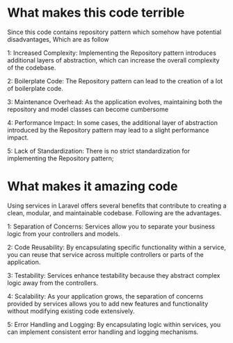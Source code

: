 # What makes this code terrible

Since this code contains repository pattern which somehow have potential disadvantages, Which are as follow

1: Increased Complexity: Implementing the Repository pattern introduces additional layers of abstraction, which can increase the overall complexity of the codebase. 

2: Boilerplate Code: The Repository pattern can lead to the creation of a lot of boilerplate code.

3: Maintenance Overhead: As the application evolves, maintaining both the repository and model classes can become cumbersome

4: Performance Impact: In some cases, the additional layer of abstraction introduced by the Repository pattern may lead to a slight performance impact.

5: Lack of Standardization: There is no strict standardization for implementing the Repository pattern;


# What makes it amazing code

Using services in Laravel offers several benefits that contribute to creating a clean, modular, and maintainable codebase. Following are the advantages.

1: Separation of Concerns: Services allow you to separate your business logic from your controllers and models. 

2: Code Reusability: By encapsulating specific functionality within a service, you can reuse that service across multiple controllers or parts of the application.

3: Testability: Services enhance testability because they abstract complex logic away from the controllers. 

4: Scalability: As your application grows, the separation of concerns provided by services allows you to add new features and functionality without modifying existing code extensively.

5: Error Handling and Logging: By encapsulating logic within services, you can implement consistent error handling and logging mechanisms. 